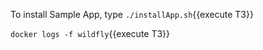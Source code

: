 To install Sample App, type `./installApp.sh`{{execute T3}}

`docker logs -f wildfly`{{execute T3}}

